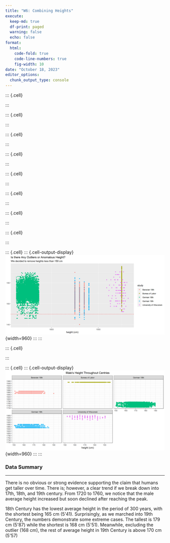 ```yaml
---
title: "W6: Combining Heights"
execute:
  keep-md: true
  df-print: paged
  warning: false
  echo: false
format:
  html:
    code-fold: true
    code-line-numbers: true
    fig-width: 10
date: "October 18, 2023"
editor_options: 
  chunk_output_type: console
---
```



::: {.cell}

:::

::: {.cell}

:::

::: {.cell}

:::

::: {.cell}

:::

::: {.cell}

:::

::: {.cell}

:::

::: {.cell}

:::

::: {.cell}

:::

::: {.cell}
::: {.cell-output-display}
![](Combing_heights_files/figure-html/unnamed-chunk-9-1.png){width=960}
:::
:::

::: {.cell}

:::

::: {.cell}
::: {.cell-output-display}
![](Combing_heights_files/figure-html/unnamed-chunk-11-1.png){width=960}
:::
:::


### Data Summary

------------------------------------------------------------------------

There is no obvious or strong evidence supporting the claim that humans get taller over time. There is; however, a clear trend if we break down into 17th, 18th, and 19th century. From 1720 to 1760, we notice that the male average height increased but soon declined after reaching the peak.

18th Century has the lowest average height in the period of 300 years, with the shortest being 165 cm (5'41). Surprisingly, as we marched into 19th Century, the numbers demonstrate some extreme cases. The tallest is 179 cm (5'87) while the shortest is 168 cm (5'51). Meanwhile, excluding the outlier (168 cm), the rest of average height in 19th Century is above 170 cm (5'57)

